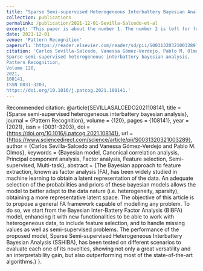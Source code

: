 ```yaml
---
title: "Sparse Semi-supervised Heterogeneous Interbattery Bayesian Analysis"
collection: publications
permalink: /publication/2021-12-01-Sevilla-Salcedo-et-al
excerpt: 'This paper is about the number 1. The number 2 is left for future work.'
date: 2021-12-01
venue: 'Pattern Recognition'
paperurl: 'https://reader.elsevier.com/reader/sd/pii/S0031320321003289?token=A35FE903D8F6D7C61D4E2A3D3580F3624FF3F716525F35A1869FBEA8FBDEA308A8B70130E0882C1193625E0473D86A03&originRegion=eu-west-1&originCreation=20220330124713'
citation: 'Carlos Sevilla-Salcedo, Vanessa Gómez-Verdejo, Pablo M. Olmos,
Sparse semi-supervised heterogeneous interbattery bayesian analysis,
Pattern Recognition,
Volume 120,
2021,
108141,
ISSN 0031-3203,
https://doi.org/10.1016/j.patcog.2021.108141.'
---
```


Recommended citation: 
@article{SEVILLASALCEDO2021108141,
title = {Sparse semi-supervised heterogeneous interbattery bayesian analysis},
journal = {Pattern Recognition},
volume = {120},
pages = {108141},
year = {2021},
issn = {0031-3203},
doi = {https://doi.org/10.1016/j.patcog.2021.108141},
url = {https://www.sciencedirect.com/science/article/pii/S0031320321003289},
author = {Carlos Sevilla-Salcedo and Vanessa Gómez-Verdejo and Pablo M. Olmos},
keywords = {Bayesian model, Canonical correlation analysis, Principal component analysis, Factor analysis, Feature selection, Semi-supervised, Multi-task},
abstract = {The Bayesian approach to feature extraction, known as factor analysis (FA), has been widely studied in machine learning to obtain a latent representation of the data. An adequate selection of the probabilities and priors of these bayesian models allows the model to better adapt to the data nature (i.e. heterogeneity, sparsity), obtaining a more representative latent space. The objective of this article is to propose a general FA framework capable of modelling any problem. To do so, we start from the Bayesian Inter-Battery Factor Analysis (BIBFA) model, enhancing it with new functionalities to be able to work with heterogeneous data, to include feature selection, and to handle missing values as well as semi-supervised problems. The performance of the proposed model, Sparse Semi-supervised Heterogeneous Interbattery Bayesian Analysis (SSHIBA), has been tested on different scenarios to evaluate each one of its novelties, showing not only a great versatility and an interpretability gain, but also outperforming most of the state-of-the-art algorithms.}
}.
